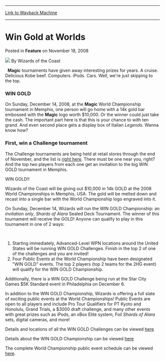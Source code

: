 
---
[Link to Wayback Machine](https://web.archive.org/web/20211129002215/https://magic.wizards.com/en/articles/archive/feature/win-gold-worlds-2008-11-18)

[_metadata_:author]:- "Wizards of the Coast"
[_metadata_:description]:- "Magic tournaments have given away interesting prizes for years. A cruise. Delicious Kobe beef. Computers. iPods. Cars. Well, we're just skipping to the top. WIN GOLD On Sunday, December 14, 2008, at the Magic World Championship tournament in Memphis, one person will go home with a 14k gold bar embossed with the Magic logo worth $10,000. Or the winner could just take the cash."
[_metadata_:generator]:- "Drupal 7 (http://drupal.org)"
[_metadata_:publish_date]:- "2008-11-18"
[_metadata_:title]:- "Win Gold at Worlds"
[_metadata_:wayback_capture_timestamp]:- "2021-11-29 00:22:15+00:00"
[_metadata_:wayback_raw_url]:- "https://web.archive.org/web/20211129002215id_/https://magic.wizards.com/en/articles/archive/feature/win-gold-worlds-2008-11-18"
[_metadata_:wayback_url]:- "https://magic.wizards.com/en/articles/archive/feature/win-gold-worlds-2008-11-18"
---


Win Gold at Worlds
==================



 Posted in **Feature**
 on November 18, 2008 






![](https://media.magic.wizards.com/styles/auth_small/public/images/person/wizards_author.jpg)
By Wizards of the Coast











 
**Magic** tournaments have given away interesting prizes for years. A cruise. Delicious Kobe beef. Computers. iPods. Cars. Well, we're just skipping to the top.


### WIN GOLD


On Sunday, December 14, 2008, at the **Magic** World Championship tournament in Memphis, one person will go home with a 14k gold bar embossed with the **Magic** logo worth $10,000. Or the winner could just take the cash. The important part here is that this is your chance to with ten grand. And even second place gets a display box of Italian *Legends*. Wanna know how?


### First, win a Challenge tournament


The Challenge tournaments are being held at retail stores through the end of November, and the list is [right here](http://archive.wizards.com/Magic/TCG/Events.aspx?x=events/magic/worlds08-wingoldchallenges#locations). There must be one near you, right? And the top two players from each one get an invitation to the big WIN GOLD tournament in Memphis.


WIN GOLD!!


Wizards of the Coast will be giving out $10,000 in 14k GOLD at the 2008 World Championships in Memphis, USA. The gold will be melted down and recast into a single bar with the World Championship logo engraved into it.


On Sunday, December 14, Wizards will run the WIN GOLD Championship: an *invitation only*, *Shards of Alara* Sealed Deck Tournament. The winner of this tournament will receive the GOLD! Anyone can qualify to play in this tournament in one of 2 ways:


 


1. Starting immediately, Advanced-Level WPN locations around the United States will be running WIN GOLD Challenges. Finish in the top 2 of one of the challenges and you are invited!
2. Four Public Events at the World Championship have been designated "WIN GOLD" events. The top 2 players (top 2 teams for the 2HG event) will qualify for the WIN GOLD Championship.

Additionally, there is a WIN GOLD Challenge being run at the Star City Games $5K Standard event in Philadelphia on December 6.


In addition to the WIN GOLD Championship, Wizards is offering a full slate of exciting public events at the World Championships! Public Events are open to all players and include Pro Tour Qualifiers for PT Kyoto and Honolulu, Grand Trials, a $3000 draft challenge, and many other events with great prizes such as iPods, an xBox Elite system, Foil *Shards of Alara* sets, digital cameras, and more!


Details and locations of all the WIN GOLD Challenges can be viewed [here](http://archive.wizards.com/Magic/TCG/Events.aspx?x=events/magic/worlds08-wingoldchallenges)  

Details about the WIN GOLD Championship can be viewed [here](http://archive.wizards.com/Magic/TCG/Events.aspx?x=events/magic/worlds08-wingold)  

The complete World Championship public event schedule can be viewed [here](http://archive.wizards.com/Magic/TCG/Events.aspx?x=events/magic/worlds-08publicevents).








